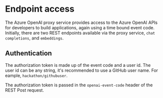 # Endpoint access

The Azure OpenAI proxy service provides access to the Azure OpenAI APIs for developers to build applications, again using a time bound event code. Initially, there are two REST endpoints available via the proxy service, `chat completions`, and `embeddings`.

## Authentication

The authorization token is made up of the event code and a user id. The user id can be any string, it's recommended to use a GitHub user name. For eample, `hackathon/githubuser`.

The authorization token is passed in the `openai-event-code` header of the REST Post request.
